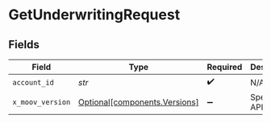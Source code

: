 # GetUnderwritingRequest


## Fields

| Field                                                                | Type                                                                 | Required                                                             | Description                                                          |
| -------------------------------------------------------------------- | -------------------------------------------------------------------- | -------------------------------------------------------------------- | -------------------------------------------------------------------- |
| `account_id`                                                         | *str*                                                                | :heavy_check_mark:                                                   | N/A                                                                  |
| `x_moov_version`                                                     | [Optional[components.Versions]](../../models/components/versions.md) | :heavy_minus_sign:                                                   | Specify an API version.                                              |